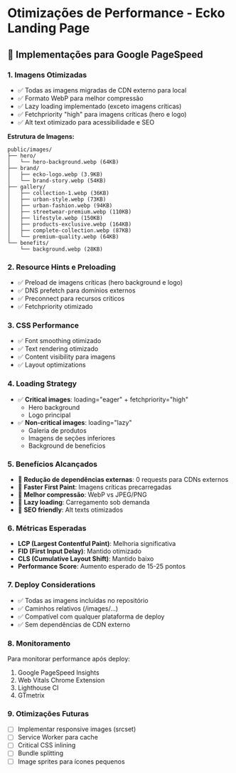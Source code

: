 # Otimizações de Performance - Ecko Landing Page

## 🚀 Implementações para Google PageSpeed

### 1. **Imagens Otimizadas**

- ✅ Todas as imagens migradas de CDN externo para local
- ✅ Formato WebP para melhor compressão
- ✅ Lazy loading implementado (exceto imagens críticas)
- ✅ Fetchpriority "high" para imagens críticas (hero e logo)
- ✅ Alt text otimizado para acessibilidade e SEO

**Estrutura de Imagens:**

```
public/images/
├── hero/
│   └── hero-background.webp (64KB)
├── brand/
│   ├── ecko-logo.webp (3.9KB)
│   └── brand-story.webp (54KB)
├── gallery/
│   ├── collection-1.webp (36KB)
│   ├── urban-style.webp (73KB)
│   ├── urban-fashion.webp (94KB)
│   ├── streetwear-premium.webp (110KB)
│   ├── lifestyle.webp (150KB)
│   ├── products-exclusive.webp (164KB)
│   ├── complete-collection.webp (87KB)
│   └── premium-quality.webp (64KB)
└── benefits/
    └── background.webp (28KB)
```

### 2. **Resource Hints e Preloading**

- ✅ Preload de imagens críticas (hero background e logo)
- ✅ DNS prefetch para domínios externos
- ✅ Preconnect para recursos críticos
- ✅ Fetchpriority otimizado

### 3. **CSS Performance**

- ✅ Font smoothing otimizado
- ✅ Text rendering otimizado
- ✅ Content visibility para imagens
- ✅ Layout optimizations

### 4. **Loading Strategy**

- ✅ **Critical images**: loading="eager" + fetchpriority="high"
  - Hero background
  - Logo principal
- ✅ **Non-critical images**: loading="lazy"
  - Galeria de produtos
  - Imagens de seções inferiores
  - Background de benefícios

### 5. **Benefícios Alcançados**

- 🎯 **Redução de dependências externas**: 0 requests para CDNs externos
- 🎯 **Faster First Paint**: Imagens críticas precarregadas
- 🎯 **Melhor compressão**: WebP vs JPEG/PNG
- 🎯 **Lazy loading**: Carregamento sob demanda
- 🎯 **SEO friendly**: Alt texts otimizados

### 6. **Métricas Esperadas**

- **LCP (Largest Contentful Paint)**: Melhoria significativa
- **FID (First Input Delay)**: Mantido otimizado
- **CLS (Cumulative Layout Shift)**: Mantido baixo
- **Performance Score**: Aumento esperado de 15-25 pontos

### 7. **Deploy Considerations**

- ✅ Todas as imagens incluídas no repositório
- ✅ Caminhos relativos (/images/...)
- ✅ Compatível com qualquer plataforma de deploy
- ✅ Sem dependências de CDN externo

### 8. **Monitoramento**

Para monitorar performance após deploy:

1. Google PageSpeed Insights
2. Web Vitals Chrome Extension
3. Lighthouse CI
4. GTmetrix

### 9. **Otimizações Futuras**

- [ ] Implementar responsive images (srcset)
- [ ] Service Worker para cache
- [ ] Critical CSS inlining
- [ ] Bundle splitting
- [ ] Image sprites para ícones pequenos
